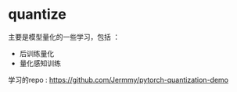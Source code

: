 # quantize
主要是模型量化的一些学习，包括 ：
* 后训练量化
* 量化感知训练

学习的repo : https://github.com/Jermmy/pytorch-quantization-demo
